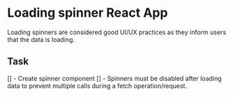 # Loading spinner React App
Loading spinners are considered good UI/UX practices as they inform users that the data is loading.

## Task
[] - Create spinner component
[] - Spinners must be disabled after loading data to prevent multiple calls during a fetch operation/request.
